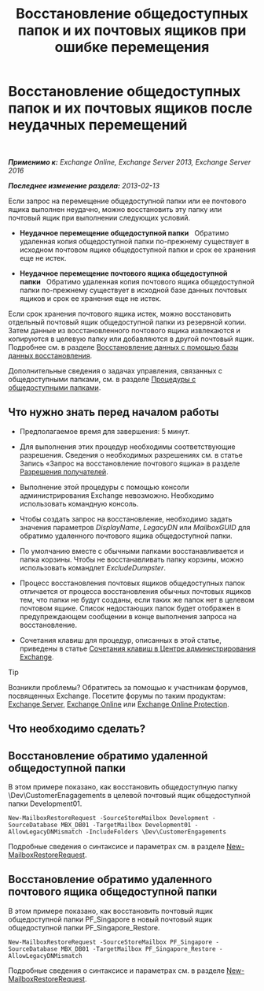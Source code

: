 ﻿---
title: 'Восстановление общедоступных папок и их почтовых ящиков при ошибке перемещения'
TOCTitle: Восстановление общедоступных папок и их почтовых ящиков после неудачных перемещений
ms:assetid: 2ade83c9-5f9b-4945-bf32-48fa8185b515
ms:mtpsurl: https://technet.microsoft.com/ru-ru/library/JJ983802(v=EXCHG.150)
ms:contentKeyID: 52061215
ms.date: 04/30/2018
mtps_version: v=EXCHG.150
ms.translationtype: HT
---

# Восстановление общедоступных папок и их почтовых ящиков после неудачных перемещений

 

_**Применимо к:** Exchange Online, Exchange Server 2013, Exchange Server 2016_

_**Последнее изменение раздела:** 2013-02-13_

Если запрос на перемещение общедоступной папки или ее почтового ящика выполнен неудачно, можно восстановить эту папку или почтовый ящик при выполнении следующих условий.

  - **Неудачное перемещение общедоступной папки**   Обратимо удаленная копия общедоступной папки по-прежнему существует в исходном почтовом ящике общедоступной папки и срок ее хранения еще не истек.

  - **Неудачное перемещение почтового ящика общедоступной папки**   Обратимо удаленная копия почтового ящика общедоступной папки по-прежнему существует в исходной базе данных почтовых ящиков и срок ее хранения еще не истек.

Если срок хранения почтового ящика истек, можно восстановить отдельный почтовый ящик общедоступной папки из резервной копии. Затем данные из восстановленного почтового ящика извлекаются и копируются в целевую папку или добавляются в другой почтовый ящик. Подробнее см. в разделе [Восстановление данных с помощью базы данных восстановления](restore-data-using-a-recovery-database-exchange-2013-help.md).

Дополнительные сведения о задачах управления, связанных с общедоступными папками, см. в разделе [Процедуры с общедоступными папками](public-folder-procedures-exchange-2013-help.md).

## Что нужно знать перед началом работы

  - Предполагаемое время для завершения: 5 минут.

  - Для выполнения этих процедур необходимы соответствующие разрешения. Сведения о необходимых разрешениях см. в статье Запись «Запрос на восстановление почтового ящика» в разделе [Разрешения получателей](recipients-permissions-exchange-2013-help.md).

  - Выполнение этой процедуры с помощью консоли администрирования Exchange невозможно. Необходимо использовать командную консоль.

  - Чтобы создать запрос на восстановление, необходимо задать значения параметров *DisplayName*, *LegacyDN* или *MailboxGUID* для обратимо удаленного почтового ящика общедоступной папки.

  - По умолчанию вместе с обычными папками восстанавливается и папка корзины. Чтобы не восстанавливать папку корзины, можно использовать командлет *ExcludeDumpster*.

  - Процесс восстановления почтовых ящиков общедоступных папок отличается от процесса восстановления обычных почтовых ящиков тем, что папки не будут созданы, если таких же папок нет в целевом почтовом ящике. Список недостающих папок будет отображен в предупреждающем сообщении в конце выполнения запроса на восстановление.

  - Сочетания клавиш для процедур, описанных в этой статье, приведены в статье [Сочетания клавиш в Центре администрирования Exchange](keyboard-shortcuts-in-the-exchange-admin-center-exchange-online-protection-help.md).

> [!TIP]  
> Возникли проблемы? Обратитесь за помощью к участникам форумов, посвященных Exchange. Посетите форумы по таким продуктам: <a href="https://go.microsoft.com/fwlink/p/?linkid=60612">Exchange Server</a>, <a href="https://go.microsoft.com/fwlink/p/?linkid=267542">Exchange Online</a> или <a href="https://go.microsoft.com/fwlink/p/?linkid=285351">Exchange Online Protection</a>.


## Что необходимо сделать?

## Восстановление обратимо удаленной общедоступной папки

В этом примере показано, как восстановить общедоступную папку \\Dev\\CustomerEnagagements в целевой почтовый ящик общедоступной папки Development01.

    New-MailboxRestoreRequest -SourceStoreMailbox Development -SourceDatabase MBX_DB01 -TargetMailbox Development01 -AllowLegacyDNMismatch -IncludeFolders \Dev\CustomerEngagements

Подробные сведения о синтаксисе и параметрах см. в разделе [New-MailboxRestoreRequest](https://technet.microsoft.com/ru-ru/library/ff829875\(v=exchg.150\)).

## Восстановление обратимо удаленного почтового ящика общедоступной папки

В этом примере показано, как восстановить почтовый ящик общедоступной папки PF\_Singapore в новый почтовый ящик общедоступной папки PF\_Singapore\_Restore.

    New-MailboxRestoreRequest -SourceStoreMailbox PF_Singapore -SourceDatabase MBX_DB01 -TargetMailbox PF_Singapore_Restore -AllowLegacyDNMismatch

Подробные сведения о синтаксисе и параметрах см. в разделе [New-MailboxRestoreRequest](https://technet.microsoft.com/ru-ru/library/ff829875\(v=exchg.150\)).

